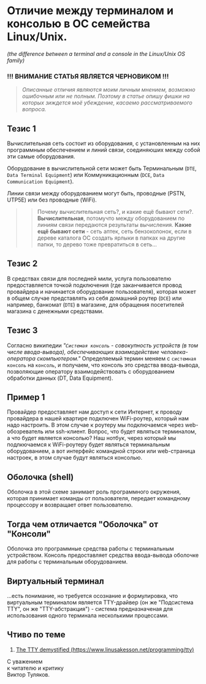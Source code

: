 # Отличие между терминалом и консолью в ОС семейства Linux/Unix.
_(the difference between a terminal and a console in the Linux/Unix OS family)_

### !!! ВНИМАНИЕ СТАТЬЯ ЯВЛЯЕТСЯ ЧЕРНОВИКОМ !!!

> _Описанные отличия являются моим личным мнением, возможно ошибочным или не полным. Поэтому в статье опишу фишки на которых зиждется моё убеждение, касаемо рассматриваемого вопроса._

## Тезис 1
Вычислительная сеть состоит из оборудования, с установленным на них программным обеспечением и линий связи, соединяюших между собой эти самые оборудования.

Оборудование в вычислительной сети может быть Терминальным (`DTE`, `Data Terminal Equipment`) или Коммуникационным (`DCE`, `Data Communication Equipment`).

Линии связи между оборудованием могут быть, проводные (PSTN, UTP5E) или без проводные (WiFi).

>> Почему вычислительная сеть?, и какие ещё бывают сети?. **Вычислительная**, потомучто между оборудованием по линиям связи передаются результаты вычисления. **Какие ещё бывают сети** - сеть аптек, сеть бензоколонок, если в дереве каталога ОС создать ярлыки в папках на другие папки, то дерево тоже превратиться в сеть... 

## Тезис 2
В средствах связи для последней мили, услуга пользователю предоставляется точкой подключения (где заканчивается провод провайдера и начинается оборудование пользователя), которая может в общем случае представлять из себя домашний роутер (`DCE`) или например, банкомат (`DTE`) в магазине, для обращения посетителей магазина с денежными средствами.

## Тезис 3
Согласно википедии _"`Системая консоль` - совокупность устройств (в том числе ввода-вывода), обеспечивающих взаимодействие человека-оператора скомпьютером."_ Определяемый термин меняем с `системная консоль` на `консоль`, и получаем, что консоль это средства ввода-вывода, позволяющие оператору взаимодействовать с оборудованием обработки данных (DT, Data Equipment).

## Пример 1
Провайдер предоставляет нам доступ к сети Интернет, к проводу провайдера в нашей квартире подключен WiFi-роутер, который нам надо настроить. В этом случае к роутеру мы подключаемся через web-обозреватель или ssh-клиент. Вопрос, что будет являться терминалом, а что будет является консолью? Наш нотбук, через который мы подлкючаемся к WiFi-роутеру будет являться терминальным оборудованием, а вот интерфейс командной строки или web-страница настроек, в этом случае будут являться консолью.

## Оболочка (shell)
Оболочка в этой схеме занимает роль программного окружения, которая принимает команды от пользователя, передает командному процессору и возвращает ответ пользователю.

## Тогда чем отличается "Оболочка" от "Консоли"
Оболочка это программные средства работы с терминальным устройством.
Консоль предоставляет средства ввода-вывода оболочке для работы с терминальным оборудованием.

## Виртуальный терминал
...есть понимание, но требуется осознание и формулировка, что виртуальным терминалом является TTY-драйвер (он же "Подсистема TTY", он же "TTY-абстракция") - система предназначеная для использования одного терминала несколькими процессами.
## Чтиво по теме
1. [The TTY demystified (https://www.linusakesson.net/programming/tty)](https://www.linusakesson.net/programming/tty/)

С уважением\
к читателю и критику\
Виктор Туляков.